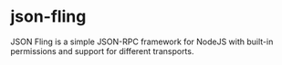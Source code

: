 json-fling
==========

JSON Fling is a simple JSON-RPC framework for NodeJS with built-in permissions and support for different transports.
